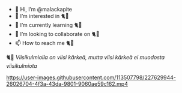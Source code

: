 - 👋 Hi, I’m @malackapite
- 👀 I’m interested in 🐈💨
- 🌱 I’m currently learning 🐈💨
- 💞️ I’m looking to collaborate on 🐈💨
- 📫 How to reach me 🐈💨

<!---
malackapite/malackapite is a ✨ special ✨ repository because its `README.md` (this file) appears on your GitHub profile.
You can click the Preview link to take a look at your changes.
--->

🐈💨
<i>Viisikulmiolla on viisi kärkeä, mutta viisi kärkeä ei muodosta viisikulmiota</i>


https://user-images.githubusercontent.com/113507798/227629944-26026704-4f3a-43da-9801-9060ae59c162.mp4

